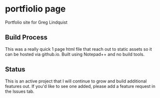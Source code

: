 # portfiolio page
Portfolio site for Greg Lindquist

## Build Process
This was a really quick 1 page html file that reach out to static assets so it can be hosted via github.io. Built using Notepad++ and no build tools.

## Status
This is an active project that I will continue to grow and build additional features out. If you'd like to see one added, please add a feature request in the Issues tab.
